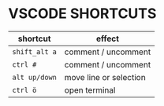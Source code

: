 ﻿# VSCODE SHORTCUTS

| shortcut | effect |
| --- | --- |
| `shift_alt a` | comment / uncomment |
| `ctrl #` | comment / uncomment |
| `alt up/down` | move line or selection |
| `ctrl ö` | open terminal |
<!--
| `shift_alt up/down` | duplicate line or selection |
| `shift_alt cursor` | edit many lines |
| `shift_alt f` | format |
| `ctrl space` | force intellisense |
| `ctrl k s` | vscode shortcuts |
| `ctrl k 8` | fold all regions |
| `ctrl k 9` | unfold all regions |
| `ctrl l` | select line |
| `ctrl c ctrl v` | duplicate line |
| `alt_capsLock cursor` | edit many places|
| `ctrl leftclick` | go to definition |
| `ctrl k s` | save all |
| `alt b` | open in browser |
| `f12` | go to definition |
| `ctrl +` | zoom in |
| `ctrl -` | zoom out |
| `ctrl_shift p` | show all commands |
-->
